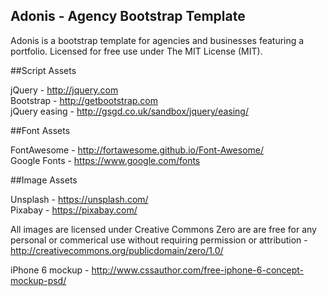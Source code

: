 ## Adonis - Agency Bootstrap Template

Adonis is a bootstrap template for agencies and businesses featuring a portfolio. Licensed for free use under The MIT License (MIT).

##Script Assets

jQuery - http://jquery.com  
Bootstrap - http://getbootstrap.com  
jQuery easing - http://gsgd.co.uk/sandbox/jquery/easing/  

##Font Assets

FontAwesome - http://fortawesome.github.io/Font-Awesome/  
Google Fonts - https://www.google.com/fonts  

##Image Assets

Unsplash - https://unsplash.com/  
Pixabay - https://pixabay.com/  

All images are licensed under Creative Commons Zero are are free for any personal or commerical use without requiring permission or attribution - http://creativecommons.org/publicdomain/zero/1.0/  

iPhone 6 mockup - http://www.cssauthor.com/free-iphone-6-concept-mockup-psd/